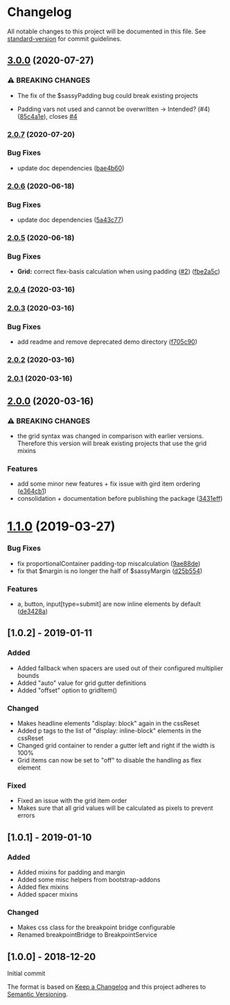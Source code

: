 # Changelog

All notable changes to this project will be documented in this file. See [standard-version](https://github.com/conventional-changelog/standard-version) for commit guidelines.

## [3.0.0](https://github.com/Neunerlei/sassy/compare/v2.0.7...v3.0.0) (2020-07-27)


### ⚠ BREAKING CHANGES

* The fix of the $sassyPadding bug could break existing
projects

* Padding vars not used and cannot be overwritten -> Intended? (#4) ([85c4a1e](https://github.com/Neunerlei/sassy/commit/85c4a1ef12364e663c6c31e5ea5118b4e19e60d1)), closes [#4](https://github.com/Neunerlei/sassy/issues/4)

### [2.0.7](https://github.com/Neunerlei/sassy/compare/v2.0.6...v2.0.7) (2020-07-20)


### Bug Fixes

* update doc dependencies ([bae4b60](https://github.com/Neunerlei/sassy/commit/bae4b608d6cb403de06dc6a80ba00e752550a085))

### [2.0.6](https://github.com/Neunerlei/sassy/compare/v2.0.5...v2.0.6) (2020-06-18)


### Bug Fixes

* update doc dependencies ([5a43c77](https://github.com/Neunerlei/sassy/commit/5a43c7735b1e7008641defa53b5ea3c62132e66b))

### [2.0.5](https://github.com/Neunerlei/sassy/compare/v2.0.4...v2.0.5) (2020-06-18)


### Bug Fixes

* **Grid:** correct flex-basis calculation when using padding ([#2](https://github.com/Neunerlei/sassy/issues/2)) ([fbe2a5c](https://github.com/Neunerlei/sassy/commit/fbe2a5c9791d2f0abdd21a4c17d5d5e2d2a573b4))

### [2.0.4](https://github.com/Neunerlei/sassy/compare/v2.0.3...v2.0.4) (2020-03-16)

### [2.0.3](https://github.com/Neunerlei/sassy/compare/v2.0.2...v2.0.3) (2020-03-16)


### Bug Fixes

* add readme and remove deprecated demo directory ([f705c90](https://github.com/Neunerlei/sassy/commit/f705c9072858c9345358cc64bf72b59db0e0038b))

### [2.0.2](https://github.com/Neunerlei/sassy/compare/v2.0.1...v2.0.2) (2020-03-16)

### [2.0.1](https://github.com/Neunerlei/sassy/compare/v2.0.0...v2.0.1) (2020-03-16)

## [2.0.0](https://github.com/Neunerlei/sassy/compare/v1.1.0...v2.0.0) (2020-03-16)


### ⚠ BREAKING CHANGES

* the grid syntax was changed in comparison with earlier
versions. Therefore this version will break existing projects that use
the grid mixins

### Features

* add some minor new features + fix issue with gird item ordering ([e364cb1](https://github.com/Neunerlei/sassy/commit/e364cb15c4f9411e4dcfe9adbf084dcd4036fc8f))
* consolidation + documentation before publishing the package ([3431eff](https://github.com/Neunerlei/sassy/commit/3431eff5ce41300a3bd3d344ea39f7731db1034f))

# [1.1.0](https://bitbucket.org/labor-digital/labor-sass-sassy/branches/compare/v1.1.0%0Dv1.0.2#diff) (2019-03-27)


### Bug Fixes

* fix proportionalContainer padding-top miscalculation ([9ae88de](https://bitbucket.org/labor-digital/labor-sass-sassy/commits/9ae88de))
* fix that $margin is no longer the half of $sassyMargin ([d25b554](https://bitbucket.org/labor-digital/labor-sass-sassy/commits/d25b554))


### Features

* a, button, input[type=submit] are now inline elements by default ([de3428a](https://bitbucket.org/labor-digital/labor-sass-sassy/commits/de3428a))



## [1.0.2] - 2019-01-11
### Added
- Added fallback when spacers are used out of their configured multiplier bounds
- Added "auto" value for grid gutter definitions
- Added "offset" option to gridItem()

### Changed
- Makes headline elements "display: block" again in the cssReset
- Added p tags to the list of "display: inline-block" elements in the cssReset
- Changed grid container to render a gutter left and right if the width is 100%
- Grid items can now be set to "off" to disable the handling as flex element

### Fixed
- Fixed an issue with the grid item order 
- Makes sure that all grid values will be calculated as pixels to prevent errors

## [1.0.1] - 2019-01-10
### Added
- Added mixins for padding and margin
- Added some misc helpers from bootstrap-addons
- Added flex mixins
- Added spacer mixins

### Changed
- Makes css class for the breakpoint bridge configurable
- Renamed breakpointBridge to BreakpointService

## [1.0.0] - 2018-12-20
Initial commit


The format is based on [Keep a Changelog](http://keepachangelog.com/en/1.0.0/)
and this project adheres to [Semantic Versioning](http://semver.org/spec/v2.0.0.html).
